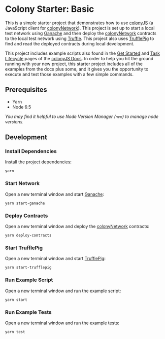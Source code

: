 # Colony Starter: Basic

This is a simple starter project that demonstrates how to use [colonyJS](https://github.com/JoinColony/colonyJS) (a JavaScript client for [colonyNetwork](https://github.com/JoinColony/colonyNetwork)). This project is set up to start a local test network using [Ganache](https://github.com/trufflesuite/ganache-cli) and then deploy the [colonyNetwork](https://github.com/JoinColony/colonyNetwork) contracts to the local test network using [Truffle](https://github.com/trufflesuite/truffle). This project also uses [TrufflePig](https://github.com/JoinColony/trufflepig) to find and read the deployed contracts during local development.

This project includes example scripts also found in the [Get Started](https://joincolony.github.io/colonyjs/docs-get-started/) and [Task Lifecycle](https://docs.colony.io/colonyjs/docs-task-lifecycle/) pages of the [colonyJS Docs](https://docs.colony.io/colonyjs/docs-overview). In order to help you hit the ground running with your new project, this starter project includes all of the examples from the docs plus some, and it gives you the opportunity to execute and test those examples with a few simple commands.

## Prerequisites

- Yarn
- Node 9.5

_You may find it helpful to use Node Version Manager (`nvm`) to manage node versions._

## Development

### Install Dependencies

Install the project dependencies:

```
yarn
```

### Start Network

Open a new terminal window and start [Ganache](https://github.com/trufflesuite/ganache-cli):

```
yarn start-ganache
```

### Deploy Contracts

Open a new terminal window and deploy the [colonyNetwork](https://github.com/JoinColony/colonyNetwork) contracts:

```
yarn deploy-contracts
```

### Start TrufflePig

Open a new terminal window and start [TrufflePig](https://github.com/JoinColony/trufflepig):

```
yarn start-trufflepig
```

### Run Example Script

Open a new terminal window and run the example script:

```
yarn start
```

### Run Example Tests

Open a new terminal window and run the example tests:

```
yarn test
```
